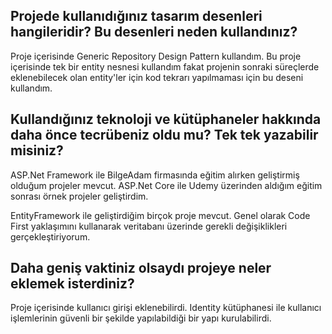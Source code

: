 ## Projede kullanıdığınız tasarım desenleri hangileridir? Bu desenleri neden kullandınız? 

Proje içerisinde Generic Repository Design Pattern kullandım. Bu proje içerisinde tek bir entity nesnesi kullandım fakat projenin sonraki süreçlerde eklenebilecek olan entity'ler için kod tekrarı yapılmaması için bu deseni kullandım.

## Kullandığınız teknoloji ve kütüphaneler hakkında daha önce tecrübeniz oldu mu? Tek tek yazabilir misiniz? 

ASP.Net Framework ile BilgeAdam firmasında eğitim alırken geliştirmiş olduğum projeler mevcut. ASP.Net Core ile Udemy üzerinden aldığım eğitim sonrası örnek projeler geliştirdim.

EntityFramework ile geliştirdiğim birçok proje mevcut. Genel olarak Code First yaklaşımını kullanarak veritabanı üzerinde gerekli değişiklikleri gerçekleştiriyorum.

## Daha geniş vaktiniz olsaydı projeye neler eklemek isterdiniz? 

Proje içerisinde kullanıcı girişi eklenebilirdi. Identity kütüphanesi ile kullanıcı işlemlerinin güvenli bir şekilde yapılabildiği bir yapı kurulabilirdi.

